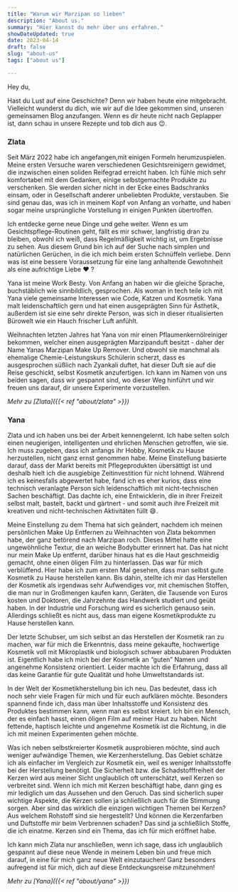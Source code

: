 ```yaml
---
title: "Warum wir Marzipan so lieben"
description: "About us."
summary: "Hier kannst du mehr über uns erfahren."
showDateUpdated: true
date: 2023-04-14
draft: false
slug: "about-us"
tags: ["about us"]

---
```

Hey du,

Hast du Lust auf eine Geschichte? Denn wir haben heute eine mitgebracht. Vielleicht wunderst du dich, wie wir auf die
Idee gekommen sind, unseren gemeinsamen Blog anzufangen. Wenn es dir heute nicht nach Geplapper ist, dann schau in
unsere Rezepte und tob dich aus :wink:.

### Zlata

Seit März 2022 habe ich angefangen,mit einigen Formeln herumzuspielen. Meine ersten Versuche waren verschiedenen
Gesichtsreinigern gewidmet,
die inzwischen einen soliden Reifegrad erreicht haben. Ich fühle mich sehr komfortabel mit dem
Gedanken, einige selbstgemachte Produkte zu verschenken. Sie werden sicher nicht in der Ecke eines Badschranks einsam,
oder in Gesellschaft anderer unbeliebten Produkte, verstauben. Sie sind genau das, was ich in meinem Kopf von Anfang an
vorhatte, und haben sogar meine ursprüngliche Vorstellung in einigen Punkten übertroffen.

Ich entdecke gerne neue Dinge und gehe weiter. Wenn es um Gesichtspflege-Routinen geht, fällt es mir schwer, langfristig
dran zu bleiben, obwohl ich weiß, dass Regelmäßigkeit wichtig ist, um Ergebnisse zu sehen. Aus
diesem Grund bin ich auf der Suche nach simplen und natürlichen Gerüchen, in die ich mich beim ersten Schnüffeln
verliebe. Denn was ist eine bessere Voraussetzung für eine lang anhaltende Gewohnheit als eine aufrichtige Liebe :heart:
?

Yana ist meine Work Besty. Von Anfang an haben wir die gleiche Sprache, buchstäblich wie sinnbildlich, gesprochen. Als
woman in tech teile ich mit Yana viele gemeinsame Interessen wie Code, Katzen und Kosmetik. Yana malt leidenschaftlich
gern und hat einen ausgeprägten Sinn für Ästhetik, außerdem ist sie eine sehr direkte Person, was sich in dieser
ritualisierten Bürowelt wie ein Hauch frischer Luft anfühlt.

Weihnachten letzten Jahres hat Yana von mir einen Pflaumenkernölreiniger bekommen, welcher einen ausgeprägten
Marzipanduft
besitzt - daher der Name Yanas Marzipan Make Up Remover. Und obwohl sie manchmal als ehemalige Chemie-Leistungskurs
Schülerin scherzt, dass es ausgesprochen süßlich nach Zyankali duftet, hat dieser Duft sie auf die Reise geschickt,
selbst Kosmetik anzufertigen. Ich kann im Namen von uns beiden sagen, dass wir gespannt sind, wo dieser Weg hinführt
und wir freuen uns darauf, dir unsere Experimente vorzustellen.

_Mehr zu [Zlata]({{< ref "about/zlata" >}})_

### Yana

Zlata und ich haben uns bei der Arbeit kennengelernt. Ich habe selten solch einen neugierigen, intelligenten und
ehrlichen Menschen getroffen, wie sie. Ich muss zugeben, dass ich anfangs ihr Hobby, Kosmetik zu Hause herzustellen,
nicht ganz ernst genommen habe. Meine Einstellung basierte darauf, dass der Markt bereits mit Pflegeprodukten
übersättigt ist und deshalb hielt ich die ausgiebige Zeitinvestition für nicht lohnend. Während ich es keinesfalls
abgewertet habe, fand ich es eher kurios, dass eine technisch veranlagte Person sich leidenschaftlich mit
nicht-technischen Sachen beschäftigt. Das dachte ich, eine Entwicklerin, die in ihrer Freizeit selbst malt, bastelt,
backt und gärtnert - und somit auch ihre Freizeit mit kreativen und nicht-technischen Aktivitäten füllt :smile:.

Meine Einstellung zu dem Thema hat sich geändert, nachdem ich meinen persönlichen Make Up Entfernen zu Weihnachten von
Zlata bekommen habe, der ganz betörend nach Marzipan roch. Dieses Mittel hatte eine ungewöhnliche Textur, die an weiche
Bodybutter erinnert hat. Das hat nicht nur mein Make Up entfernt, darüber hinaus hat es die Haut geschmeidig gemacht,
ohne einen öligen Film zu hinterlassen. Das war für mich verblüffend. Hier habe ich zum ersten Mal gesehen, dass man
selbst gute Kosmetik zu Hause herstellen kann.
Bis dahin, stellte ich mir das Herstellen der Kosmetik als irgendwas sehr Aufwendiges vor, mit chemischen Stoffen, die
man nur in Großmengen kaufen kann, Geräten, die Tausende von Euros kosten und Doktoren, die Jahrzehnte das Handwerk
studiert und geübt haben. In der Industrie und Forschung wird es sicherlich genauso sein. Allerdings schließt es nicht
aus, dass man eigene Kosmetikprodukte zu Hause herstellen kann.

Der letzte Schubser, um sich selbst an das Herstellen der Kosmetik ran zu machen, war für mich die Erkenntnis, dass
meine gekaufte, hochwertige Kosmetik voll mit Mikroplastik und biologisch schwer abbaubaren Produkten ist. Eigentlich
habe ich mich bei der Kosmetik an “guten” Namen und angenehme Konsistenz orientiert. Leider machte ich die Erfahrung,
dass all das keine
Garantie für gute Qualität und hohe Umweltstandards ist.

In der Welt der Kosmetikherstellung bin ich neu. Das bedeutet, dass ich noch sehr viele Fragen für mich und für euch
aufklären möchte. Besonders spannend finde ich, dass man über Inhaltsstoffe und Konsistenz des Produktes
bestimmen kann, wenn man
es selbst kreiert. Ich bin ein Mensch, der es einfach hasst, einen öligen Film auf meiner Haut zu haben. Nicht
fettende, haptisch leichte und angenehme Kosmetik ist die Richtung, in die ich mit meinen Experimenten gehen möchte.

Was ich neben selbstkreierter Kosmetik ausprobieren möchte, sind auch weniger aufwändige Themen, wie Kerzenherstellung.
Das Gebiet schätze ich als einfacher im Vergleich zur Kosmetik ein, weil es weniger Inhaltsstoffe bei der Herstellung
benötigt. Die Sicherheit bzw. die Schadstofffreiheit der Kerzen wird aus meiner Sicht unglaublich oft unterschätzt, weil
Kerzen so verbreitet
sind. Wenn ich mich mit Kerzen beschäftigt habe, dann ging es mir lediglich um das Aussehen
und
den Geruch. Das sind sicherlich super wichtige Aspekte, die Kerzen sollen ja schließlich auch für die Stimmung
sorgen. Aber sind das wirklich
die einzigen wichtigen Themen bei Kerzen? Aus welchem Rohstoff sind sie hergestellt? Und
können
die Kerzenfarben und Duftstoffe mir beim Verbrennen schaden? Das sind ja schließlich Stoffe, die ich einatme. Kerzen
sind ein
Thema, das ich für mich eröffnet habe.

Ich kann mich Zlata nur anschließen, wenn ich sage, dass ich unglaublich gespannt auf diese neue Wende in meinem Leben
bin und freue mich darauf, in eine für mich ganz neue Welt einzutauchen! Ganz besonders aufregend ist für mich, dich auf
diese Entdeckungsreise mitzunehmen!

_Mehr zu [Yana]({{< ref "about/yana" >}})_
